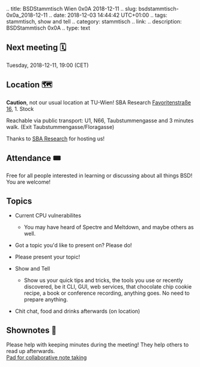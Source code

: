 .. title: BSDStammtisch Wien 0x0A 2018-12-11
.. slug: bsdstammtisch-0x0a_2018-12-11
.. date: 2018-12-03 14:44:42 UTC+01:00
.. tags: stammtisch, show and tell
.. category: stammtisch
.. link: 
.. description: BSDStammtisch 0x0A
.. type: text


## Next meeting 🗓
Tuesday, 2018-12-11, 19:00 (CET)

## Location 🗺
**Caution**, not our usual location at TU-Wien!
SBA Research [Favoritenstraße 16](https://www.openstreetmap.org/node/2984100905#map=16/48.1960/16.3703&layers=T), 1. Stock  

Reachable via public transport: U1, N66, Taubstummengasse and 3 minutes walk. (Exit Taubstummengasse/Floragasse)


Thanks to [SBA Research](https://www.sba-research.org/) for hosting us!


## Attendance 🎟
Free for all people interested in learning or discussing about all things BSD! You are welcome!


## Topics
- Current CPU vulnerabilites
    - You may have heard of Spectre and Meltdown, and maybe others as well.
- Got a topic you'd like to present on? Please do!

- Please present your topic!
- Show and Tell
	- Show us your quick tips and tricks, the tools you use or recently discovered, be it CLI, GUI, web services, that chocolate chip cookie recipe, a book or conference recording, anything goes. No need to prepare anything.
- Chit chat, food and drinks afterwards (on location)


## Shownotes 📝
Please help with keeping minutes during the meeting! They help others to read up afterwards.  
[Pad for collaborative note taking](https://pads.c3w.at/code/#/2/code/edit/hf1CCnocfiFc2zJ5yZ0eJzoY/)
